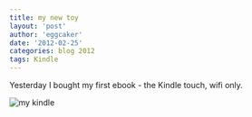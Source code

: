```yaml
---
title: my new toy 
layout: 'post'
author: 'eggcaker'
date: '2012-02-25'
categories: blog 2012
tags: Kindle
---
```



Yesterday I bought my first ebook - the Kindle touch, wifi only.

![my kindle](http://ww2.sinaimg.cn/bmiddle/4cb4396ajw1dqeimeg40dj.jpg)

